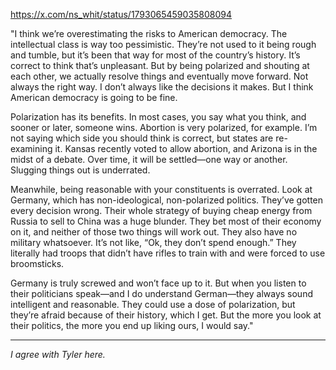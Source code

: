 https://x.com/ns_whit/status/1793065459035808094

"I think we’re overestimating the risks to American democracy. The intellectual class is way too pessimistic. They’re not used to it being rough and tumble, but it’s been that way for most of the country’s history. It’s correct to think that’s unpleasant. But by being polarized and shouting at each other, we actually resolve things and eventually move forward. Not always the right way. I don’t always like the decisions it makes. But I think American democracy is going to be fine.

Polarization has its benefits. In most cases, you say what you think, and sooner or later, someone wins. Abortion is very polarized, for example. I’m not saying which side you should think is correct, but states are re-examining it. Kansas recently voted to allow abortion, and Arizona is in the midst of a debate. Over time, it will be settled—one way or another. Slugging things out is underrated.

Meanwhile, being reasonable with your constituents is overrated. Look at Germany, which has non-ideological, non-polarized politics. They’ve gotten every decision wrong. Their whole strategy of buying cheap energy from Russia to sell to China was a huge blunder. They bet most of their economy on it, and neither of those two things will work out. They also have no military whatsoever. It’s not like, “Ok, they don’t spend enough.” They literally had troops that didn’t have rifles to train with and were forced to use broomsticks.

Germany is truly screwed and won’t face up to it. But when you listen to their politicians speak—and I do understand German—they always sound intelligent and reasonable. They could use a dose of polarization, but they’re afraid because of their history, which I get. But the more you look at their politics, the more you end up liking ours, I would say."

---

*I agree with Tyler here.*